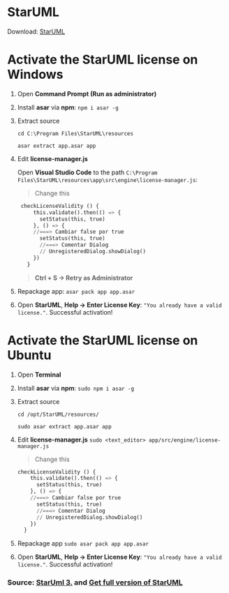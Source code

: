 
# StarUML
Download: [StarUML](https://staruml.io/download/)

# Activate the StarUML license on Windows
1. Open **Command Prompt (Run as administrator)**
2. Install **asar** via **npm**: ```npm i asar -g```
3. Extract source
   
   ```cd C:\Program Files\StarUML\resources```
   
   ```asar extract app.asar app```
5. Edit **license-manager.js**

   Open **Visual Studio Code** to the path ```C:\Program Files\StarUML\resources\app\src\engine\license-manager.js```:

   > Change this

   ```py
    checkLicenseValidity () {
        this.validate().then(() => {
          setStatus(this, true)
        }, () => {
        //===> Cambiar false por true
          setStatus(this, true)
          //===> Comentar Dialog
          // UnregisteredDialog.showDialog()
        })
      }
    ```
   > **Ctrl + S -> Retry as Administrator**

5. Repackage app: ```asar pack app app.asar```
6. Open **StarUML**, **Help -> Enter License Key**: ```"You already have a valid license."```. Successful activation!
   
# Activate the StarUML license on Ubuntu
1. Open **Terminal**
2. Install **asar** via **npm**: ```sudo npm i asar -g```
3. Extract source
   
   ```cd /opt/StarUML/resources/```
   
   ```sudo asar extract app.asar app```
5. Edit **license-manager.js**
   ```sudo <text_editor> app/src/engine/license-manager.js```

   > Change this
   
    ```py
    checkLicenseValidity () {
        this.validate().then(() => {
          setStatus(this, true)
        }, () => {
        //===> Cambiar false por true
          setStatus(this, true)
          //===> Comentar Dialog
          // UnregisteredDialog.showDialog()
        })
      }
    ```
7. Repackage app
   ```sudo asar pack app app.asar```
8. Open **StarUML**, **Help -> Enter License Key**: ```"You already have a valid license."```. Successful activation!

### Source: [StarUml 3.](https://gist.github.com/jjvillavicencio/4e3615a8219bb1a17c81c4541c6c317d) and [Get full version of StarUML](https://gist.github.com/trandaison/40b1d83618ae8e3d2da59df8c395093a)
